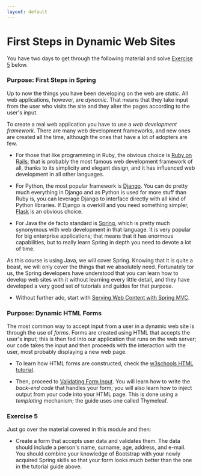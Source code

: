 ```yaml
---
layout: default
---
```


# First Steps in Dynamic Web Sites

You have two days to get through the following material and solve
[Exercise 5](#exercise-5) below.

### Purpose: First Steps in Spring

Up to now the things you have been developing on the web are *static*.
All web applications, however, are *dynamic*. That means that they take
input from the user who visits the site and they alter the pages according
to the user's input. 

To create a real web application you have to use a *web development framework*.
There are many web development frameworks, and new ones are created all the
time, although the ones that have a lot of adopters are few.

* For those that like programming in Ruby, the obvious choice is [Ruby
  on Rails](http://rubyonrails.org/); that is probably the most famous web
  development framework of all, thanks to its simplicity and elegant design,
  and it has influenced web development in all other languages.

* For Python, the most popular framework is
  [Django](https://www.djangoproject.com/). You can do pretty much
  everything in Django and as Python is used for more stuff than Ruby is,
  you can leverage Django to interface directly with all kind of Python
  libraries. If Django is overkill and you need something simpler,
  [Flask](http://flask.pocoo.org/) is an obvious choice.

* For Java the de facto standard is [Spring](https://spring.io/),
  which is pretty much synonymous with web development in that language.
  It is very popular for big enterprise applications; that means that it
  has enormous capabilities, but to really learn Spring in depth you need
  to devote a lot of time.

As this course is using Java, we will cover Spring. Knowing that it is
quite a beast, we will only cover the things that we absolutely need.
Fortunately tor us, the Spring developers have understood that you can
learn how to develop web sites with it without learning every little
detail, and they have developed a very good set of tutorials and
guides for that purpose.

* Without further ado, start with [Serving Web Content with Spring
  MVC](https://spring.io/guides/gs/serving-web-content/).

### Purpose: Dynamic HTML Forms

The most common way to accept input from a user in a dynamic web site
is through the use of *forms*. Forms are created using HTML that
accepts the user's input; this is then fed into our application that
runs on the web server; our code takes the input and then proceeds
with the interaction with the user, most probably displaying a new web
page.

* To learn how HTML forms are constructed, check the [w3schools HTML
  tutorial](http://www.w3schools.com/html/html_forms.asp).

* Then, proceed to [Validating Form
  Input](https://spring.io/guides/gs/validating-form-input/). You will
  learn how to write the *back-end code* that handles your form; you
  will also learn how to inject output from your code into your HTML
  page. This is done using a *templating* mechanism; the guide uses
  one called Thymeleaf.

### Exercise 5<a id="exercise-5"></a>

Just go over the material covered in this module and then:

* Create a form that accepts user data and validates them. The data
  should include a person's name, surname, age, address, and e-mail.
  You should combine your knowledge of Bootstrap with your newly
  acquired Spring skills so that your form looks much better than the
  one in the tutorial guide above.

